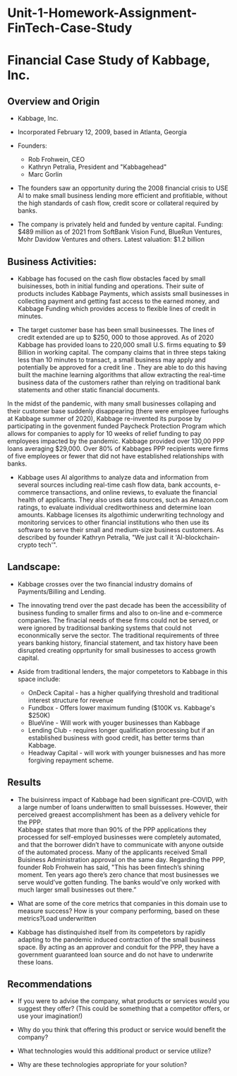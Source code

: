 # Unit-1-Homework-Assignment-FinTech-Case-Study

# Financial Case Study of Kabbage, Inc.

## Overview and Origin

* Kabbage, Inc.

* Incorporated February 12, 2009, based in Atlanta, Georgia

* Founders:
    * Rob Frohwein, CEO
    * Kathryn Petralia, President and "Kabbagehead"
    * Marc Gorlin

* The founders saw an opportunity during the 2008 financial crisis to USE AI to make small business lending more efficient and profitiable, without the high standards of cash flow, credit score or collateral required by banks.

* The company is privately held and funded by venture capital. Funding: $489 million as of 2021 from SoftBank Vision Fund, BlueRun Ventures, Mohr Davidow Ventures and others. Latest valuation: $1.2 billion


## Business Activities:

* Kabbage has focused on the cash flow obstacles faced by small buisinesses, both in initial funding and operations. Their suite of products includes Kabbage Payments, which assists small businesses in collecting payment and getting fast access to the earned money, and Kabbage Funding which provides access to flexible lines of credit in minutes.

* The target customer base has been small busineesses. The lines of credit extended are up to $250, 000 to those approved. As of 2020 Kabbage has provided loans to 220,000 small U.S. firms equating to $9 Billion in working capital.  The company claims that in three steps taking less than 10 minutes to transact, a small business may apply and potentially be approved for a credit line . They are able to do this having built the machine learning algorithms that allow extracting the real-time business data of the customers rather than relying on traditional bank statements and other static financial documents. 

In the midst of the pandemic, with many small businesses collaping and their customer base suddenly disappearing (there were employee furloughs at Kabbage summer of 2020), Kabbage re-invented its purpose by participating in the govenment funded Paycheck Protection Program which allows for companies to apply for 10 weeks of relief funding to pay employees impacted by the pandemic.  Kabbage provided over 130,00 PPP loans averaging $29,000.  Over 80\% of Kabbages PPP recipients were firms of five employees or fewer that did not have established relationships with banks. 

* Kabbage uses AI algorithms to analyze data and information from several sources including real-time cash flow data, bank accounts, e-commerce transactions, and online reviews, to evaluate the financial health of applicants. They also uses data sources, such as Amazon.com ratings, to evaluate individual creditworthiness and determine loan amounts. Kabbage licenses its algothimic underwriting technology and monitoring services to other financial institutions who then use its software to serve their small and medium-size business customers. As described by founder Kathryn Petralia, "We just call it 'AI-blockchain-crypto tech'".

## Landscape:

* Kabbage crosses over the two financial industry domains of Payments/Billing and Lending.

* The innovating trend over the past decade has been the accessibility of business funding to smaller firms and also to on-line and e-commerce companies.  The finacial needs of these firms could not be served, or were ignored by traditionsal banking systems that could not econonmically serve the sector.  The traditional requirements of three years banking history, financial statement, and tax history have been disrupted creating opprtunity for small businesses to access growth capital. 

* Aside from traditional lenders, the major competetors to Kabbage in this space include:
    * OnDeck Capital - has a higher qualifying threshold and traditional interest structure for revenue
    * Fundbox - Offers lower maximum funding ($100K vs. Kabbage's $250K)
    * BlueVine - Will work with youger businesses than Kabbage 
    * Lending Club - requires longer qualification processing but if an established business with good credit, has better terms than Kabbage.
    * Headway Capital - will work with younger buisnesses and has more forgiving repayment scheme.


## Results

* The buisinress impact of Kabbage had been significant pre-COVID, with a large number of loans underwitten to small buissesses.  However, their perceived greaest accomplishment has been as a delivery vehicle for the PPP.  
Kabbage states that more than 90\% of the PPP applications they processed for self-employed businesses were completely automated, and that the borrower didn’t have to communicate with anyone outside of the automated process. Many of the applicants received Small Buisiness Administration approval on the same day. Regarding the PPP, founder Rob Frohwein has said, "This has been fintech’s shining moment. Ten years ago there’s zero chance that most businesses we serve would’ve gotten funding. The banks would’ve only worked with much larger small businesses out there.”

* What are some of the core metrics that companies in this domain use to measure success? How is your company performing, based on these metrics?Load underwritten

* Kabbage has distinquished itself from its competetors by rapidly adapting to the pandemic induced contraction of the small business space.  By acting as an approver and conduit for the PPP, they have a government guaranteed loan source and do not have to underwrite these loans.     


## Recommendations

* If you were to advise the company, what products or services would you suggest they offer? (This could be something that a competitor offers, or use your imagination!)

* Why do you think that offering this product or service would benefit the company?

* What technologies would this additional product or service utilize?

* Why are these technologies appropriate for your solution?
